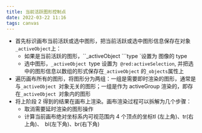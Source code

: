 ```yaml
---
title: 当前活跃图形控制点
date: 2022-03-22 11:16
tags: canvas 
---
```

- 首先标识画布当前活跃或选中图形，把当前活跃或选中图形信息保存在对象`_activeObject`上：
    - 如果是当前活跃的图形，``_activeObject ```type `设置为 图像的 type
    - 选中图形，``_activeObject ``type 设置为`` @red:activeSelection``, 并把选中的图形信息以数组的形式保存在``_activeObject`` 的``_objects``属性上
- 遍历画布所有的图形，将图形分为两组：一组是需要即时渲染的图形，通常是与``_activeObject ``对象无关的图形；一组是作为 activeGroup 渲染的，即存在``_activeObject ``对象内的图形
- 将上阶段 2 得到的结果在画布上渲染。画布渲染过程可以拆解为几个步骤：
    - 取消需要延时渲染的图形操作
    - 计算当前画布绝对坐标系内可视范围内 4 个顶点的坐标tl (左上角)、tr(右上角)、　bl(左下角)、br(右下角)
